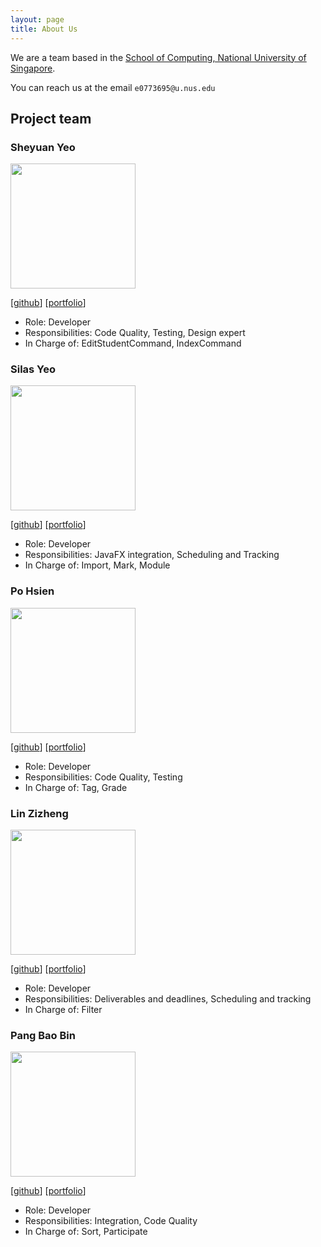 ```yaml
---
layout: page
title: About Us
---
```


We are a team based in the [School of Computing, National University of Singapore](http://www.comp.nus.edu.sg).

You can reach us at the email `e0773695@u.nus.edu`

## Project team

### Sheyuan Yeo

<img src="images/team/piyotato.png" width="200px">

[[github](https://github.com/Piyotato)]
[[portfolio](team/piyotato.md)]

* Role: Developer
* Responsibilities: Code Quality, Testing, Design expert
* In Charge of: EditStudentCommand, IndexCommand

### Silas Yeo

<img src="images/team/comicalromance.png" width="200px">

[[github](http://github.com/comicalromance)]
[[portfolio](team/comicalromance.md)]

* Role: Developer
* Responsibilities: JavaFX integration, Scheduling and Tracking
* In Charge of: Import, Mark, Module

### Po Hsien

<img src="images/team/lpohsien.png" width="200px">

[[github](http://github.com/lpohsien)]
[[portfolio](team/lpohsien.md)]

* Role: Developer
* Responsibilities: Code Quality, Testing
* In Charge of: Tag, Grade

### Lin Zizheng

<img src="images/team/dr-arrgghh.png" width="200px">

[[github](http://github.com/dr-arrgghh)]
[[portfolio](team/dr-arrgghh.md)]

* Role: Developer
* Responsibilities: Deliverables and deadlines, Scheduling and tracking
* In Charge of: Filter

### Pang Bao Bin

<img src="images/team/highorbit25.png" width="200px">

[[github](http://github.com/highorbit25)]
[[portfolio](team/highorbit25.md)]

* Role: Developer
* Responsibilities: Integration, Code Quality
* In Charge of: Sort, Participate
